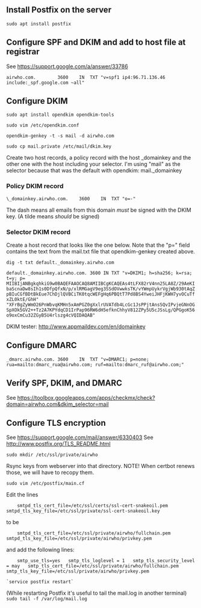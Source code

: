 
## Install Postfix on the server

`sudo apt install postfix`


## Configure SPF and DKIM and add to host file at registrar

See https://support.google.com/a/answer/33786

`airwho.com.		3600	IN	TXT	"v=spf1 ip4:96.71.136.46 include:_spf.google.com ~all"`


## Configure DKIM

`sudo apt install opendkim opendkim-tools`

`sudo vim /etc/opendkim.conf` 

`opendkim-genkey -t -s mail -d airwho.com`

`sudo cp mail.private /etc/mail/dkim.key`

Create two host records, a policy record with the host \_domainkey and the other one with the host including your selector.  I'm using "mail" as the selector because that was the default with opendkim: mail.\_domainkey

### Policy DKIM record
`\_domainkey.airwho.com.	3600	IN	TXT	"o=-"`

The dash means all emails from this domain _must_ be signed with the DKIM key.  (A tilde means _should_ be signed)


### Selector DKIM record
Create a host record that looks like the one below.  Note that the "p=" field contains the text from the mail.txt file that opendkim-genkey created above.

`dig -t txt default._domainkey.airwho.com`

`default._domainkey.airwho.com. 3600 IN	TXT	"v=DKIM1; h=sha256; k=rsa; t=y; p= MIIBIjANBgkqhkiG9w0BAQEFAAOCAQ8AMIIBCgKCAQEAs4tLFX82rV4nn25LA8Z/29AeKIbaScnaDw8sIh1s0DfpQfxN/p/xlRMGagV9eg3SSdOVwwksTK/vYWmpUykrVgjWb930tAqZpBIuCGfBDtBkEue7ChDjlQVBCiTK0tqcWEFgHq6PBQtT7Pd8BS4YweiJHFjKWH7yvOCuTfxZL0ktE/GhH" "XFrBgZyWmO26PnWbvqKMHn5xAmPGZ0gXxlrUVATdb4LcGc1JsPPjtAnsSQvIPvjeGNnOGSpXOk5GV2++Tz2A7KPYdqCD1IrPap96RW6dH5efknChhyV812ZPy5U5cJSsLg/QPGgoK56o9oxCmCu32ZGyB5U4rlszg4cVQIDAQAB"`

DKIM tester: http://www.appmaildev.com/en/domainkey


## Configure DMARC

`_dmarc.airwho.com.	3600	IN	TXT	"v=DMARC1; p=none; rua=mailto:dmarc_rua@airwho.com; ruf=mailto:dmarc_ruf@airwho.com;"`


## Verify SPF, DKIM, and DMARC

See https://toolbox.googleapps.com/apps/checkmx/check?domain=airwho.com&dkim_selector=mail


## Configure TLS encryption

See https://support.google.com/mail/answer/6330403
See http://www.postfix.org/TLS_README.html

`sudo mkdir /etc/ssl/private/airwho`

Rsync keys from webserver into that directory.  NOTE! When certbot renews those, we will have to recopy them.

`sudo vim /etc/postfix/main.cf`

Edit the lines

`    smtpd_tls_cert_file=/etc/ssl/certs/ssl-cert-snakeoil.pem  
     smtpd_tls_key_file=/etc/ssl/private/ssl-cert-snakeoil.key`

to be

`    smtpd_tls_cert_file=/etc/ssl/private/airwho/fullchain.pem  
     smtpd_tls_key_file=/etc/ssl/private/airwho/privkey.pem`

and add the following lines:

`    smtp_use_tls=yes  
     smtp_tls_loglevel = 1  
     smtp_tls_security_level = may  
     smtp_tls_cert_file=/etc/ssl/private/airwho/fullchain.pem  
     smtp_tls_key_file=/etc/ssl/private/airwho/privkey.pem`

    `service postfix restart`

(While restarting Postfix it's useful to tail the mail.log in another terminal)  
    `sudo tail -f /var/log/mail.log`

